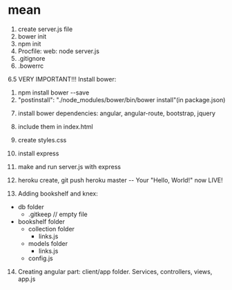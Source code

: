 # mean

1. create server.js file
2. bower init
3. npm init
4. Procfile: web: node server.js
5. .gitignore
6. .bowerrc

6.5 VERY IMPORTANT!!! Install bower:
  1) npm install bower --save
  2) "postinstall": "./node_modules/bower/bin/bower install"(in package.json)

7. install bower dependencies: angular, angular-route, bootstrap, jquery
8. include them in index.html
9. create styles.css
10. install express
11. make and run server.js with express
12. heroku create, git push heroku master -- Your "Hello, World!" now LIVE!

13. Adding bookshelf and knex:
- db folder
  - .gitkeep // empty file
- bookshelf folder
  - collection folder
    - links.js
  - models folder
    - links.js
  - config.js

14.  Creating angular part: client/app folder. Services, controllers, views, app.js
